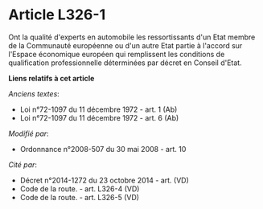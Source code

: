 # Article L326-1

Ont la qualité d'experts en automobile les ressortissants d'un Etat membre de la Communauté européenne ou d'un autre Etat
partie à l'accord sur l'Espace économique européen qui remplissent les conditions de qualification professionnelle
déterminées par décret en Conseil d'Etat.

**Liens relatifs à cet article**

_Anciens textes_:

  - Loi n°72-1097 du 11 décembre 1972 - art. 1 (Ab)
  - Loi n°72-1097 du 11 décembre 1972 - art. 6 (Ab)

_Modifié par_:

  - Ordonnance n°2008-507 du 30 mai 2008 - art. 10

_Cité par_:

  - Décret n°2014-1272 du 23 octobre 2014 - art. (VD)
  - Code de la route. - art. L326-4 (VD)
  - Code de la route. - art. L326-5 (VD)
